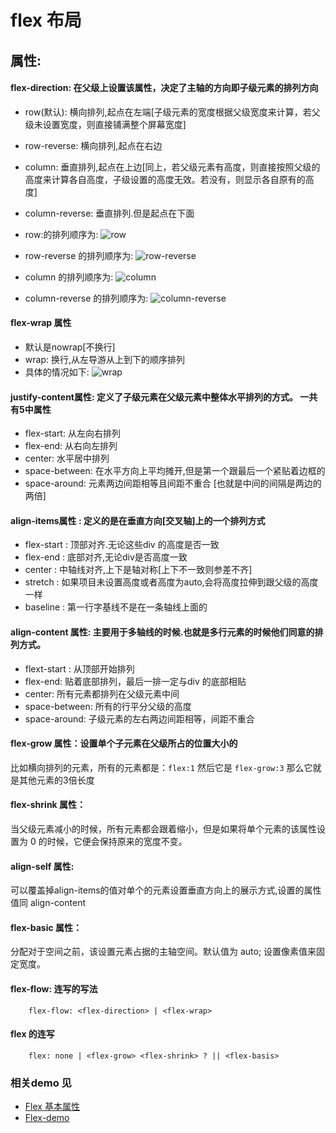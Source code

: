 # flex 布局

## 属性:

#### flex-direction: 在父级上设置该属性，决定了主轴的方向即子级元素的排列方向

* row(默认): 横向排列,起点在左端[子级元素的宽度根据父级宽度来计算，若父级未设置宽度，则直接铺满整个屏幕宽度]
* row-reverse: 横向排列,起点在右边
* column: 垂直排列,起点在上边[同上，若父级元素有高度，则直接按照父级的高度来计算各自高度，子级设置的高度无效。若没有，则显示各自原有的高度]
* column-reverse: 垂直排列.但是起点在下面
  
* row:的排列顺序为:
  ![row](http://7xlqb6.com1.z0.glb.clouddn.com/row.png)
* row-reverse 的排列顺序为:
  ![row-reverse](http://7xlqb6.com1.z0.glb.clouddn.com/row-reverse.png)
* column 的排列顺序为:
  ![column](http://7xlqb6.com1.z0.glb.clouddn.com/column.png)
* column-reverse  的排列顺序为:
  ![column-reverse](http://7xlqb6.com1.z0.glb.clouddn.com/column-reverse.png)

#### flex-wrap 属性
* 默认是nowrap[不换行]
* wrap: 换行,从左导游从上到下的顺序排列
* 具体的情况如下:
    ![wrap](http://7xlqb6.com1.z0.glb.clouddn.com/wrap.png)

#### justify-content属性: 定义了子级元素在父级元素中整体水平排列的方式。 一共有5中属性

* flex-start: 从左向右排列
* flex-end: 从右向左排列
* center: 水平居中排列
* space-between: 在水平方向上平均摊开,但是第一个跟最后一个紧贴着边框的
* space-around: 元素两边间距相等且间距不重合 [也就是中间的间隔是两边的两倍]


#### align-items属性 : 定义的是在垂直方向[交叉轴]上的一个排列方式

* flex-start : 顶部对齐.无论这些div 的高度是否一致
* flex-end : 底部对齐,无论div是否高度一致
* center : 中轴线对齐,上下是轴对称[上下不一致则参差不齐]
* stretch : 如果项目未设置高度或者高度为auto,会将高度拉伸到跟父级的高度一样
* baseline : 第一行字基线不是在一条轴线上面的

#### align-content 属性: 主要用于多轴线的时候.也就是多行元素的时候他们同意的排列方式。

* flext-start : 从顶部开始排列
* flex-end: 贴着底部排列，最后一排一定与div 的底部相贴
* center: 所有元素都排列在父级元素中间
* space-between:  所有的行平分父级的高度
* space-around: 子级元素的左右两边间距相等，间距不重合

    
#### flex-grow 属性：设置单个子元素在父级所占的位置大小的

比如横向排列的元素，所有的元素都是：``flex:1`` 然后它是 ``flex-grow:3`` 那么它就是其他元素的3倍长度

#### flex-shrink 属性： 

当父级元素减小的时候，所有元素都会跟着缩小，但是如果将单个元素的该属性设置为 0 的时候，它便会保持原来的宽度不变。

#### align-self 属性: 

可以覆盖掉align-items的值对单个的元素设置垂直方向上的展示方式,设置的属性值同 align-content

#### flex-basic 属性：

分配对于空间之前，该设置元素占据的主轴空间。默认值为 auto; 设置像素值来固定宽度。


#### flex-flow: 连写的写法

```
    flex-flow: <flex-direction> | <flex-wrap>
```

#### flex 的连写

```
	flex: none | <flex-grow> <flex-shrink> ? || <flex-basis>
```

### 相关demo 见
* [Flex 基本属性](http://codepen.io/karinw/pen/apPmWX)
* [Flex-demo](http://codepen.io/karinw/pen/ygGZqd)
    
  
